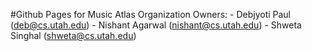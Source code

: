 #Github Pages for Music Atlas Organization
Owners: 
    - Debjyoti Paul (deb@cs.utah.edu)
    - Nishant Agarwal (nishant@cs.utah.edu)
    - Shweta Singhal (shweta@cs.utah.edu)
